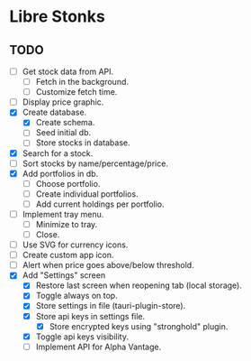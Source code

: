 # Libre Stonks

## TODO

- [ ] Get stock data from API.
  - [ ] Fetch in the background.
  - [ ] Customize fetch time.
- [ ] Display price graphic.
- [x] Create database.
  - [x] Create schema.
  - [ ] Seed initial db.
  - [ ] Store stocks in database.
- [x] Search for a stock.
- [ ] Sort stocks by name/percentage/price.
- [x] Add portfolios in db.
  - [ ] Choose portfolio.
  - [ ] Create individual portfolios.
  - [ ] Add current holdings per portfolio.
- [ ] Implement tray menu.
  - [ ] Minimize to tray.
  - [ ] Close.
- [ ] Use SVG for currency icons.
- [ ] Create custom app icon.
- [ ] Alert when price goes above/below threshold.
- [x] Add "Settings" screen
  - [x] Restore last screen when reopening tab (local storage).
  - [x] Toggle always on top.
  - [x] Store settings in file (tauri-plugin-store).
  - [x] Store api keys in settings file.
    - [x] Store encrypted keys using "stronghold" plugin.
  - [x] Toggle api keys visibility.
  - [ ] Implement API for Alpha Vantage.
